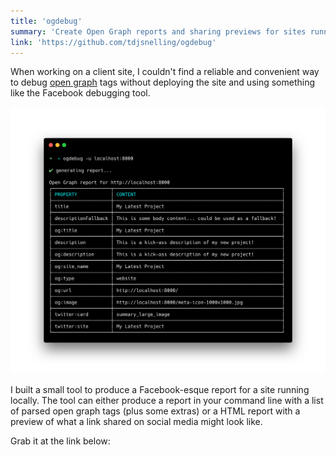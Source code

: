 ```yaml
---
title: 'ogdebug'
summary: 'Create Open Graph reports and sharing previews for sites running on your localhost.'
link: 'https://github.com/tdjsnelling/ogdebug'
---
```


When working on a client site, I couldn't find a reliable and convenient way to debug [open graph](http://ogp.me) tags without deploying the site and using something like the Facebook debugging tool.

![ogdebug screenshot](https://github.com/tdjsnelling/ogdebug/raw/master/carbon.png)

I built a small tool to produce a Facebook-esque report for a site running locally. The tool can either produce a report in your command line with a list of parsed open graph tags (plus some extras) or a HTML report with a preview of what a link shared on social media might look like.

Grab it at the link below:
